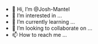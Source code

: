 - 👋 Hi, I’m @Josh-Mantel
- 👀 I’m interested in ...
- 🌱 I’m currently learning ...
- 💞️ I’m looking to collaborate on ...
- 📫 How to reach me ...

<!---
Josh-Mantel/Josh-Mantel is a ✨ special ✨ repository because its `README.md` (this file) appears on your GitHub profile.
You can click the Preview link to take a look at your changes.
--->
